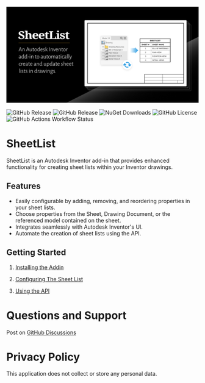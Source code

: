 ![open-graph-preview-img](https://raw.githubusercontent.com/bretleasure/SheetList/82c43b4a4916f0fe861f9885fe8dba133a491d8a/img/open-graph-preview-img.png)

![GitHub Release](https://img.shields.io/github/v/release/bretleasure/sheetlist?display_name=release&logo=github&label=release&link=https%3A%2F%2Fgithub.com%2Fbretleasure%2FSheetList%2Freleases)
    ![GitHub Release](https://img.shields.io/github/v/release/bretleasure/sheetlist?include_prereleases&display_name=release&logo=github&label=latest%20build&link=https%3A%2F%2Fgithub.com%2Fbretleasure%2FSheetList%2Freleases)
    ![NuGet Downloads](https://img.shields.io/nuget/dt/sheetlist?logo=nuget&color=9932CC)
    ![GitHub License](https://img.shields.io/github/license/bretleasure/sheetlist?color=salmon)
    ![GitHub Actions Workflow Status](https://img.shields.io/github/actions/workflow/status/bretleasure/sheetlist/build-deploy.yml?logo=githubactions&logoColor=white&label=Build%20and%20Deploy&link=https%3A%2F%2Fgithub.com%2Fbretleasure%2FSheetList%2Factions%2Fworkflows%2Fbuild-deploy.yml)



# SheetList

SheetList is an Autodesk Inventor add-in that provides enhanced functionality for creating sheet lists within your Inventor drawings.

## Features

- Easily configurable by adding, removing, and reordering properties in your sheet lists.
- Choose properties from the Sheet, Drawing Document, or the referenced model contained on the sheet.
- Integrates seamlessly with Autodesk Inventor's UI.
- Automate the creation of sheet lists using the API.

## Getting Started

1. [Installing the Addin](https://github.com/bretleasure/SheetList/wiki/Installation)

2. [Configuring The Sheet List](https://github.com/bretleasure/SheetList/wiki/configuration)

3. [Using the API](https://github.com/bretleasure/SheetList/wiki/Using-the-API)

# Questions and Support

Post on [GitHub Discussions](https://github.com/bretleasure/SheetList/discussions)

# Privacy Policy

This application does not collect or store any personal data.
